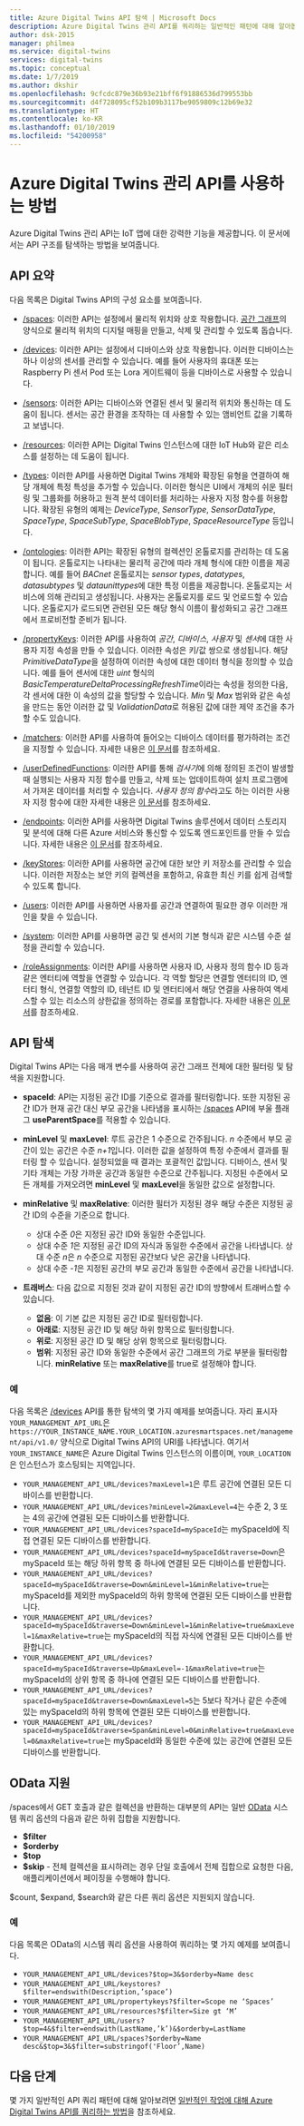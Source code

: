 ```yaml
---
title: Azure Digital Twins API 탐색 | Microsoft Docs
description: Azure Digital Twins 관리 API를 쿼리하는 일반적인 패턴에 대해 알아봅니다.
author: dsk-2015
manager: philmea
ms.service: digital-twins
services: digital-twins
ms.topic: conceptual
ms.date: 1/7/2019
ms.author: dkshir
ms.openlocfilehash: 9cfcdc879e36b93e21bff6f91886536d799553bb
ms.sourcegitcommit: d4f728095cf52b109b3117be9059809c12b69e32
ms.translationtype: HT
ms.contentlocale: ko-KR
ms.lasthandoff: 01/10/2019
ms.locfileid: "54200958"
---
```

# <a name="how-to-use-azure-digital-twins-management-apis"></a>Azure Digital Twins 관리 API를 사용하는 방법

Azure Digital Twins 관리 API는 IoT 앱에 대한 강력한 기능을 제공합니다. 이 문서에서는 API 구조를 탐색하는 방법을 보여줍니다.  

## <a name="api-summary"></a>API 요약

다음 목록은 Digital Twins API의 구성 요소를 보여줍니다.

* [/spaces](https://docs.westcentralus.azuresmartspaces.net/management/swagger/ui/index#!/Spaces): 이러한 API는 설정에서 물리적 위치와 상호 작용합니다. [공간 그래프](concepts-objectmodel-spatialgraph.md#spatial-intelligence-graph)의 양식으로 물리적 위치의 디지털 매핑을 만들고, 삭제 및 관리할 수 있도록 돕습니다.

* [/devices](https://docs.westcentralus.azuresmartspaces.net/management/swagger/ui/index#!/Devices): 이러한 API는 설정에서 디바이스와 상호 작용합니다. 이러한 디바이스는 하나 이상의 센서를 관리할 수 있습니다. 예를 들어 사용자의 휴대폰 또는 Raspberry Pi 센서 Pod 또는 Lora 게이트웨이 등을 디바이스로 사용할 수 있습니다.

* [/sensors](https://docs.westcentralus.azuresmartspaces.net/management/swagger/ui/index#!/Sensors): 이러한 API는 디바이스와 연결된 센서 및 물리적 위치와 통신하는 데 도움이 됩니다. 센서는 공간 환경을 조작하는 데 사용할 수 있는 앰비언트 값을 기록하고 보냅니다.  

* [/resources](https://docs.westcentralus.azuresmartspaces.net/management/swagger/ui/index#!/Resources): 이러한 API는 Digital Twins 인스턴스에 대한 IoT Hub와 같은 리소스를 설정하는 데 도움이 됩니다.

* [/types](https://docs.westcentralus.azuresmartspaces.net/management/swagger/ui/index#!/Types): 이러한 API를 사용하면 Digital Twins 개체와 확장된 유형을 연결하여 해당 개체에 특정 특성을 추가할 수 있습니다. 이러한 형식은 UI에서 개체의 쉬운 필터링 및 그룹화를 허용하고 원격 분석 데이터를 처리하는 사용자 지정 함수를 허용합니다. 확장된 유형의 예제는 *DeviceType*, *SensorType*, *SensorDataType*, *SpaceType*, *SpaceSubType*, *SpaceBlobType*, *SpaceResourceType* 등입니다.

* [/ontologies](https://docs.westcentralus.azuresmartspaces.net/management/swagger/ui/index#/Ontologies): 이러한 API는 확장된 유형의 컬렉션인 온톨로지를 관리하는 데 도움이 됩니다. 온톨로지는 나타내는 물리적 공간에 따라 개체 형식에 대한 이름을 제공합니다. 예를 들어 *BACnet* 온톨로지는 *sensor types*, *datatypes*, *datasubtypes* 및 *dataunittypes*에 대한 특정 이름을 제공합니다. 온톨로지는 서비스에 의해 관리되고 생성됩니다. 사용자는 온톨로지를 로드 및 언로드할 수 있습니다. 온톨로지가 로드되면 관련된 모든 해당 형식 이름이 활성화되고 공간 그래프에서 프로비전할 준비가 됩니다. 

* [/propertyKeys](https://docs.westcentralus.azuresmartspaces.net/management/swagger/ui/index#/PropertyKeys): 이러한 API를 사용하여 *공간*, *디바이스*, *사용자* 및 *센서*에 대한 사용자 지정 속성을 만들 수 있습니다. 이러한 속성은 키/값 쌍으로 생성됩니다. 해당 *PrimitiveDataType*을 설정하여 이러한 속성에 대한 데이터 형식을 정의할 수 있습니다. 예를 들어 센서에 대한 *uint* 형식의 *BasicTemperatureDeltaProcessingRefreshTime*이라는 속성을 정의한 다음, 각 센서에 대한 이 속성의 값을 할당할 수 있습니다. *Min* 및 *Max* 범위와 같은 속성을 만드는 동안 이러한 값 및 *ValidationData*로 허용된 값에 대한 제약 조건을 추가할 수도 있습니다.

* [/matchers](https://docs.westcentralus.azuresmartspaces.net/management/swagger/ui/index#/Matchers): 이러한 API를 사용하여 들어오는 디바이스 데이터를 평가하려는 조건을 지정할 수 있습니다. 자세한 내용은 [이 문서](concepts-user-defined-functions.md#matchers)를 참조하세요. 

* [/userDefinedFunctions](https://docs.westcentralus.azuresmartspaces.net/management/swagger/ui/index#/UserDefinedFunctions): 이러한 API를 통해 *검사기*에 의해 정의된 조건이 발생할 때 실행되는 사용자 지정 함수를 만들고, 삭제 또는 업데이트하여 설치 프로그램에서 가져온 데이터를 처리할 수 있습니다. *사용자 정의 함수*라고도 하는 이러한 사용자 지정 함수에 대한 자세한 내용은 [이 문서](concepts-user-defined-functions.md#user-defined-functions)를 참조하세요. 

* [/endpoints](https://docs.westcentralus.azuresmartspaces.net/management/swagger/ui/index#/Endpoints): 이러한 API를 사용하면 Digital Twins 솔루션에서 데이터 스토리지 및 분석에 대해 다른 Azure 서비스와 통신할 수 있도록 엔드포인트를 만들 수 있습니다. 자세한 내용은 [이 문서](concepts-events-routing.md)를 참조하세요. 

* [/keyStores](https://docs.westcentralus.azuresmartspaces.net/management/swagger/ui/index#/KeyStores): 이러한 API를 사용하면 공간에 대한 보안 키 저장소를 관리할 수 있습니다. 이러한 저장소는 보안 키의 컬렉션을 포함하고, 유효한 최신 키를 쉽게 검색할 수 있도록 합니다.

* [/users](https://docs.westcentralus.azuresmartspaces.net/management/swagger/ui/index#!/Users): 이러한 API를 사용하면 사용자를 공간과 연결하여 필요한 경우 이러한 개인을 찾을 수 있습니다. 

* [/system](https://docs.westcentralus.azuresmartspaces.net/management/swagger/ui/index#!/System): 이러한 API를 사용하면 공간 및 센서의 기본 형식과 같은 시스템 수준 설정을 관리할 수 있습니다. 

* [/roleAssignments](https://docs.westcentralus.azuresmartspaces.net/management/swagger/ui/index#!/RoleAssignments): 이러한 API를 사용하면 사용자 ID, 사용자 정의 함수 ID 등과 같은 엔터티에 역할을 연결할 수 있습니다. 각 역할 할당은 연결할 엔터티의 ID, 엔터티 형식, 연결할 역할의 ID, 테넌트 ID 및 엔터티에서 해당 연결을 사용하여 액세스할 수 있는 리소스의 상한값을 정의하는 경로를 포함합니다. 자세한 내용은 [이 문서](security-role-based-access-control.md)를 참조하세요.


## <a name="api-navigation"></a>API 탐색

Digital Twins API는 다음 매개 변수를 사용하여 공간 그래프 전체에 대한 필터링 및 탐색을 지원합니다.

- **spaceId**: API는 지정된 공간 ID를 기준으로 결과를 필터링합니다. 또한 지정된 공간 ID가 현재 공간 대신 부모 공간을 나타냄을 표시하는 [/spaces](https://docs.westcentralus.azuresmartspaces.net/management/swagger/ui/index#!/Spaces) API에 부울 플래그 **useParentSpace**를 적용할 수 있습니다. 

- **minLevel** 및 **maxLevel**: 루트 공간은 1 수준으로 간주됩니다. *n* 수준에서 부모 공간이 있는 공간은 수준 *n+1*입니다. 이러한 값을 설정하여 특정 수준에서 결과를 필터링 할 수 있습니다. 설정되었을 때 결과는 포괄적인 값입니다. 디바이스, 센서 및 기타 개체는 가장 가까운 공간과 동일한 수준으로 간주됩니다. 지정된 수준에서 모든 개체를 가져오려면 **minLevel** 및 **maxLevel**을 동일한 값으로 설정합니다.

- **minRelative** 및 **maxRelative**: 이러한 필터가 지정된 경우 해당 수준은 지정된 공간 ID의 수준을 기준으로 합니다.
   - 상대 수준 *0*은 지정된 공간 ID와 동일한 수준입니다.
   - 상대 수준 *1*은 지정된 공간 ID의 자식과 동일한 수준에서 공간을 나타냅니다. 상대 수준 *n*은 *n* 수준으로 지정된 공간보다 낮은 공간을 나타냅니다.
   - 상대 수준 *-1*은 지정된 공간의 부모 공간과 동일한 수준에서 공간을 나타냅니다.

- **트래버스**: 다음 값으로 지정된 것과 같이 지정된 공간 ID의 방향에서 트래버스할 수 있습니다.
   - **없음**: 이 기본 값은 지정된 공간 ID로 필터링합니다.
   - **아래로**: 지정된 공간 ID 및 해당 하위 항목으로 필터링합니다. 
   - **위로**: 지정된 공간 ID 및 해당 상위 항목으로 필터링합니다. 
   - **범위**: 지정된 공간 ID와 동일한 수준에서 공간 그래프의 가로 부분을 필터링합니다. **minRelative** 또는 **maxRelative**를 true로 설정해야 합니다. 


### <a name="examples"></a>예

다음 목록은 [/devices](https://docs.westcentralus.azuresmartspaces.net/management/swagger/ui/index#!/Devices) API를 통한 탐색의 몇 가지 예제를 보여줍니다. 자리 표시자 `YOUR_MANAGEMENT_API_URL`은 `https://YOUR_INSTANCE_NAME.YOUR_LOCATION.azuresmartspaces.net/management/api/v1.0/` 양식으로 Digital Twins API의 URI를 나타냅니다. 여기서 `YOUR_INSTANCE_NAME`은 Azure Digital Twins 인스턴스의 이름이며, `YOUR_LOCATION`은 인스턴스가 호스팅되는 지역입니다.

- `YOUR_MANAGEMENT_API_URL/devices?maxLevel=1`은 루트 공간에 연결된 모든 디바이스를 반환합니다.
- `YOUR_MANAGEMENT_API_URL/devices?minLevel=2&maxLevel=4`는 수준 2, 3 또는 4의 공간에 연결된 모든 디바이스를 반환합니다.
- `YOUR_MANAGEMENT_API_URL/devices?spaceId=mySpaceId`는 mySpaceId에 직접 연결된 모든 디바이스를 반환합니다.
- `YOUR_MANAGEMENT_API_URL/devices?spaceId=mySpaceId&traverse=Down`은 mySpaceId 또는 해당 하위 항목 중 하나에 연결된 모든 디바이스를 반환합니다.
- `YOUR_MANAGEMENT_API_URL/devices?spaceId=mySpaceId&traverse=Down&minLevel=1&minRelative=true`는 mySpaceId를 제외한 mySpaceId의 하위 항목에 연결된 모든 디바이스를 반환합니다.
- `YOUR_MANAGEMENT_API_URL/devices?spaceId=mySpaceId&traverse=Down&minLevel=1&minRelative=true&maxLevel=1&maxRelative=true`는 mySpaceId의 직접 자식에 연결된 모든 디바이스를 반환합니다.
- `YOUR_MANAGEMENT_API_URL/devices?spaceId=mySpaceId&traverse=Up&maxLevel=-1&maxRelative=true`는 mySpaceId의 상위 항목 중 하나에 연결된 모든 디바이스를 반환합니다.
- `YOUR_MANAGEMENT_API_URL/devices?spaceId=mySpaceId&traverse=Down&maxLevel=5`는 5보다 작거나 같은 수준에 있는 mySpaceId의 하위 항목에 연결된 모든 디바이스를 반환합니다.
- `YOUR_MANAGEMENT_API_URL/devices?spaceId=mySpaceId&traverse=Span&minLevel=0&minRelative=true&maxLevel=0&maxRelative=true`는 mySpaceId와 동일한 수준에 있는 공간에 연결된 모든 디바이스를 반환합니다.


## <a name="odata-support"></a>OData 지원
/spaces에서 GET 호출과 같은 컬렉션을 반환하는 대부분의 API는 일반 [OData](https://www.odata.org/getting-started/basic-tutorial/#queryData) 시스템 쿼리 옵션의 다음과 같은 하위 집합을 지원합니다.  

* **$filter**
* **$orderby** 
* **$top**
* **$skip** - 전체 컬렉션을 표시하려는 경우 단일 호출에서 전체 집합으로 요청한 다음, 애플리케이션에서 페이징을 수행해야 합니다. 

$count, $expand, $search와 같은 다른 쿼리 옵션은 지원되지 않습니다.

### <a name="examples"></a>예

다음 목록은 OData의 시스템 쿼리 옵션을 사용하여 쿼리하는 몇 가지 예제를 보여줍니다.

- `YOUR_MANAGEMENT_API_URL/devices?$top=3&$orderby=Name desc`
- `YOUR_MANAGEMENT_API_URL/keystores?$filter=endswith(Description,’space’)`
- `YOUR_MANAGEMENT_API_URL/propertykeys?$filter=Scope ne ‘Spaces’`
- `YOUR_MANAGEMENT_API_URL/resources?$filter=Size gt ‘M’`
- `YOUR_MANAGEMENT_API_URL/users?$top=4&$filter=endswith(LastName,’k’)&$orderby=LastName`
- `YOUR_MANAGEMENT_API_URL/spaces?$orderby=Name desc&$top=3&$filter=substringof('Floor’,Name)`
 

## <a name="next-steps"></a>다음 단계

몇 가지 일반적인 API 쿼리 패턴에 대해 알아보려면 [일반적인 작업에 대해 Azure Digital Twins API를 쿼리하는 방법](how-to-query-common-apis.md)을 참조하세요.


